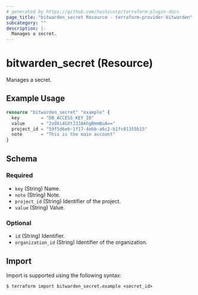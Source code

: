 ```yaml
---
# generated by https://github.com/hashicorp/terraform-plugin-docs
page_title: "bitwarden_secret Resource - terraform-provider-bitwarden"
subcategory: ""
description: |-
  Manages a secret.
---
```


# bitwarden_secret (Resource)

Manages a secret.

## Example Usage

```terraform
resource "bitwarden_secret" "example" {
  key        = "DB_ACCESS_KEY_ID"
  value      = "2oOXi4GXtJ3JAkhgBmmBuA=="
  project_id = "59f5d6eb-1f17-4ebb-a6c2-b1fc01355b15"
  note       = "This is the main account"
}
```

<!-- schema generated by tfplugindocs -->
## Schema

### Required

- `key` (String) Name.
- `note` (String) Note.
- `project_id` (String) Identifier of the project.
- `value` (String) Value.

### Optional

- `id` (String) Identifier.
- `organization_id` (String) Identifier of the organization.

## Import

Import is supported using the following syntax:

```shell
$ terraform import bitwarden_secret.example <secret_id>
```
